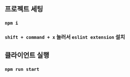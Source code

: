 ## 프로젝트 세팅
### `npm i`
### `shift + command + x` 눌러서 `eslint extension` 설치

## 클라이언트 실행

### `npm run start`
